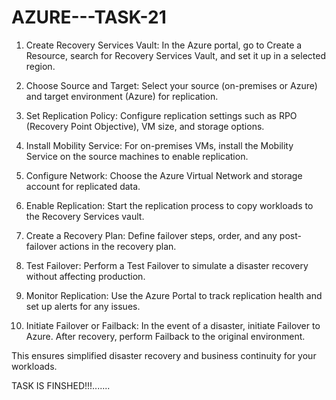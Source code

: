 # AZURE---TASK-21

1. Create Recovery Services Vault: In the Azure portal, go to Create a Resource, search for Recovery Services Vault, and set it up in a selected region.

2. Choose Source and Target: Select your source (on-premises or Azure) and target environment (Azure) for replication.

3. Set Replication Policy: Configure replication settings such as RPO (Recovery Point Objective), VM size, and storage options.

4. Install Mobility Service: For on-premises VMs, install the Mobility Service on the source machines to enable replication.

5. Configure Network: Choose the Azure Virtual Network and storage account for replicated data.

6. Enable Replication: Start the replication process to copy workloads to the Recovery Services vault.

7. Create a Recovery Plan: Define failover steps, order, and any post-failover actions in the recovery plan.

8. Test Failover: Perform a Test Failover to simulate a disaster recovery without affecting production.

9. Monitor Replication: Use the Azure Portal to track replication health and set up alerts for any issues.

10. Initiate Failover or Failback: In the event of a disaster, initiate Failover to Azure. After recovery, perform Failback to the original environment.

This ensures simplified disaster recovery and business continuity for your workloads.

TASK IS FINSHED!!!.......



